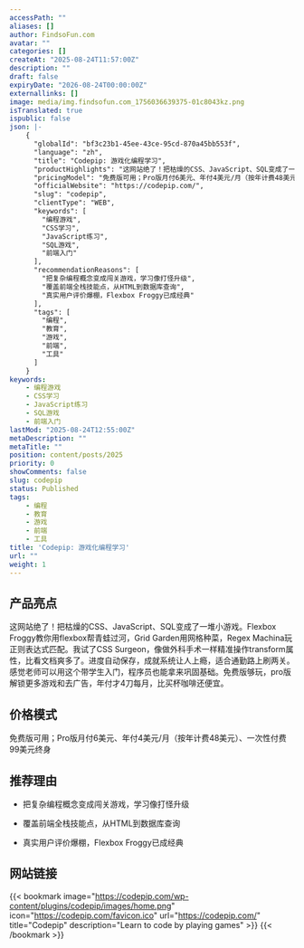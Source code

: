 ```yaml
---
accessPath: ""
aliases: []
author: FindsoFun.com
avatar: ""
categories: []
createAt: "2025-08-24T11:57:00Z"
description: ""
draft: false
expiryDate: "2026-08-24T00:00:00Z"
externallinks: []
image: media/img.findsofun.com_1756036639375-01c8043kz.png
isTranslated: true
ispublic: false
json: |-
    {
      "globalId": "bf3c23b1-45ee-43ce-95cd-870a45bb553f",
      "language": "zh",
      "title": "Codepip: 游戏化编程学习",
      "productHighlights": "这网站绝了！把枯燥的CSS、JavaScript、SQL变成了一堆小游戏。Flexbox Froggy教你用flexbox帮青蛙过河，Grid Garden用网格种菜，Regex Machina玩正则表达式匹配。我试了CSS Surgeon，像做外科手术一样精准操作transform属性，比看文档爽多了。进度自动保存，成就系统让人上瘾，适合通勤路上刷两关。感觉老师可以用这个带学生入门，程序员也能拿来巩固基础。免费版够玩，pro版解锁更多游戏和去广告，年付才4刀每月，比买杯咖啡还便宜。",
      "pricingModel": "免费版可用；Pro版月付6美元、年付4美元/月（按年计费48美元）、一次性付费99美元终身",
      "officialWebsite": "https://codepip.com/",
      "slug": "codepip",
      "clientType": "WEB",
      "keywords": [
        "编程游戏",
        "CSS学习",
        "JavaScript练习",
        "SQL游戏",
        "前端入门"
      ],
      "recommendationReasons": [
        "把复杂编程概念变成闯关游戏，学习像打怪升级",
        "覆盖前端全栈技能点，从HTML到数据库查询",
        "真实用户评价爆棚，Flexbox Froggy已成经典"
      ],
      "tags": [
        "编程",
        "教育",
        "游戏",
        "前端",
        "工具"
      ]
    }
keywords:
    - 编程游戏
    - CSS学习
    - JavaScript练习
    - SQL游戏
    - 前端入门
lastMod: "2025-08-24T12:55:00Z"
metaDescription: ""
metaTitle: ""
position: content/posts/2025
priority: 0
showComments: false
slug: codepip
status: Published
tags:
    - 编程
    - 教育
    - 游戏
    - 前端
    - 工具
title: 'Codepip: 游戏化编程学习'
url: ""
weight: 1
---
```

## 产品亮点
这网站绝了！把枯燥的CSS、JavaScript、SQL变成了一堆小游戏。Flexbox Froggy教你用flexbox帮青蛙过河，Grid Garden用网格种菜，Regex Machina玩正则表达式匹配。我试了CSS Surgeon，像做外科手术一样精准操作transform属性，比看文档爽多了。进度自动保存，成就系统让人上瘾，适合通勤路上刷两关。感觉老师可以用这个带学生入门，程序员也能拿来巩固基础。免费版够玩，pro版解锁更多游戏和去广告，年付才4刀每月，比买杯咖啡还便宜。

## 价格模式
<!--more-->免费版可用；Pro版月付6美元、年付4美元/月（按年计费48美元）、一次性付费99美元终身

## 推荐理由
- 把复杂编程概念变成闯关游戏，学习像打怪升级

- 覆盖前端全栈技能点，从HTML到数据库查询

- 真实用户评价爆棚，Flexbox Froggy已成经典

## 网站链接
{{< bookmark image="https://codepip.com/wp-content/plugins/codepip/images/home.png" icon="https://codepip.com/favicon.ico" url="https://codepip.com/" title="Codepip" description="Learn to code by playing games" >}}
{{< /bookmark >}}

